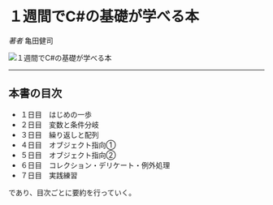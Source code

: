 # １週間でC#の基礎が学べる本

_著者_ 亀田健司

![１週間でC#の基礎が学べる本](imagee/)

---

## 本書の目次

- １日目　はじめの一歩
- ２日目　変数と条件分岐
- ３日目　繰り返しと配列
- ４日目　オブジェクト指向①
- ５日目　オブジェクト指向②
- ６日目　コレクション・デリケート・例外処理
- ７日目　実践練習

であり、目次ごとに要約を行っていく。